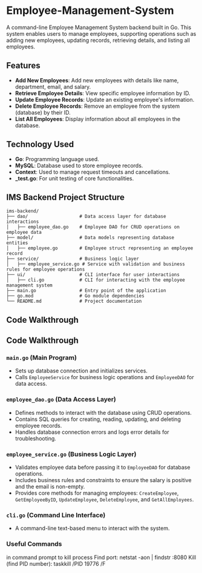 # Employee-Management-System

A command-line Employee Management System backend built in Go. This system enables users to manage employees, supporting operations such as adding new employees, updating records, retrieving details, and listing all employees.

## Features

- **Add New Employees**: Add new employees with details like name, department, email, and salary.
- **Retrieve Employee Details**: View specific employee information by ID.
- **Update Employee Records**: Update an existing employee's information.
- **Delete Employee Records**: Remove an employee from the system (database) by their ID.
- **List All Employees**: Display information about all employees in the database.

## Technology Used

- **Go**: Programming language used.
- **MySQL**: Database used to store employee records.
- **Context**: Used to manage request timeouts and cancellations.
- **_test.go**: For unit testing of core functionalities.

## IMS Backend Project Structure

```plaintext
ims-backend/
├── dao/                   # Data access layer for database interactions
│   ├── employee_dao.go    # Employee DAO for CRUD operations on employee data
├── model/                 # Data models representing database entities
│   ├── employee.go        # Employee struct representing an employee record
├── service/               # Business logic layer
│   ├── employee_service.go # Service with validation and business rules for employee operations
├── ui/                    # CLI interface for user interactions
│   ├── cli.go             # CLI for interacting with the employee management system
├── main.go                # Entry point of the application
├── go.mod                 # Go module dependencies
└── README.md              # Project documentation 

```
## Code Walkthrough

## Code Walkthrough

### `main.go` (Main Program)

- Sets up database connection and initializes services.
- Calls `EmployeeService` for business logic operations and `EmployeeDAO` for data access.

### `employee_dao.go` (Data Access Layer)

- Defines methods to interact with the database using CRUD operations.
- Contains SQL queries for creating, reading, updating, and deleting employee records.
- Handles database connection errors and logs error details for troubleshooting.

### `employee_service.go` (Business Logic Layer)

- Validates employee data before passing it to `EmployeeDAO` for database operations.
- Includes business rules and constraints to ensure the salary is positive and the email is non-empty.
- Provides core methods for managing employees: `CreateEmployee`, `GetEmployeeByID`, `UpdateEmployee`, `DeleteEmployee`, and `GetAllEmployees`.

### `cli.go` (Command Line Interface)

- A command-line text-based menu to interact with the system.

      
 ### Useful Commands
 in command prompt to kill process
 Find port: netstat -aon | findstr :8080
 Kill (find PID number): taskkill /PID 19776 /F 


